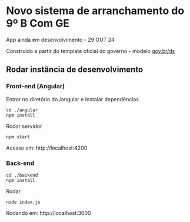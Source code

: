 # Novo sistema de arranchamento do 9º B Com GE 

App ainda em desenvolvimento - 29 OUT 24

Construído a partir do template oficial do governo - modelo [gov.br/ds](https://www.gov.br/ds/home)

## Rodar instância de desenvolvimento

### Front-end (Angular)

Entrar no diretório do /angular e Instalar dependências
```
cd ./angular
npm install
```

Rodar servidor
```
npm start
```

Acesse em:
http://localhost:4200

### Back-end
```
cd ./backend
npm install
```
Rodar
```
node index.js
```
Rodando em: http://localhost:3000
